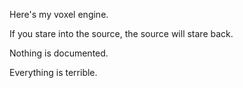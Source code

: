 Here's my voxel engine.

If you stare into the source, the source will stare back.

Nothing is documented.

Everything is terrible.
